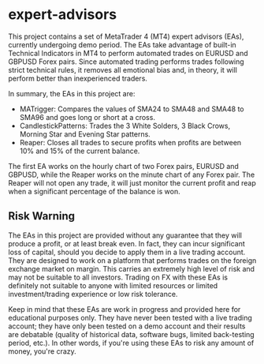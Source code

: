 # expert-advisors
This project contains a set of MetaTrader 4 (MT4) expert advisors (EAs), currently undergoing demo period.
The EAs take advantage of built-in Technical Indicators in MT4 to perform automated trades on EURUSD and  GBPUSD Forex pairs.
Since automated trading performs trades following strict technical rules, it removes all emotional bias and, in theory, it will perform better than inexperienced traders.

In summary, the EAs in this project are:
* MATrigger: Compares the values of SMA24 to SMA48 and SMA48 to SMA96 and goes long or short at a cross.
* CandlestickPatterns: Trades the 3 White Solders, 3 Black Crows, Morning Star and Evening Star patterns.
* Reaper: Closes all trades to secure profits when profits are between 10% and 15% of the current balance.

The first EA works on the hourly chart of two Forex pairs, EURUSD and GBPUSD, while the Reaper works on the minute chart of any Forex pair. The Reaper will not open any trade, it will just monitor the current profit and reap when a significant percentage of the balance is won.

## Risk Warning

The EAs in this project are provided without any guarantee that they will produce a profit, or at least break even. In fact, they can incur significant loss of capital, should you decide to apply them in a live trading account. They are designed to work on a platform that performs trades on the foreign exchange market on margin. This carries an extremely high level of risk and may not be suitable to all investors. Trading on FX with these EAs is definitely not suitable to anyone with limited resources or limited investment/trading experience or low risk tolerance.

Keep in mind that these EAs are work in progress and provided here for educational purposes only. They have never been tested with a live trading account; they have only been tested on a demo account and their results are debatable (quality of historical data, software bugs, limited back-testing period, etc.). In other words, if you're using these EAs to risk any amount of money, you're crazy.
